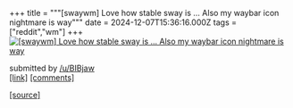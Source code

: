 +++
title = """[swaywm] Love how stable sway is ... Also my waybar icon nightmare is way"""
date = 2024-12-07T15:36:16.000Z
tags = ["reddit","wm"]
+++
[![[swaywm] Love how stable sway is ... Also my waybar icon nightmare is way](https://b.thumbs.redditmedia.com/y30K3UVB0-PHP8BjdPxCww4dgQZtx6BaY8Nuo4H20os.jpg "[swaywm] Love how stable sway is ... Also my waybar icon nightmare is way")](https://www.reddit.com/r/unixporn/comments/1h8uzm6/swaywm_love_how_stable_sway_is_also_my_waybar/)

submitted by [/u/BIBjaw](https://www.reddit.com/user/BIBjaw)  
[\[link\]](https://www.reddit.com/gallery/1h8uzm6) [\[comments\]](https://www.reddit.com/r/unixporn/comments/1h8uzm6/swaywm_love_how_stable_sway_is_also_my_waybar/)

[[source]](https://www.reddit.com/r/unixporn/comments/1h8uzm6/swaywm_love_how_stable_sway_is_also_my_waybar/)
